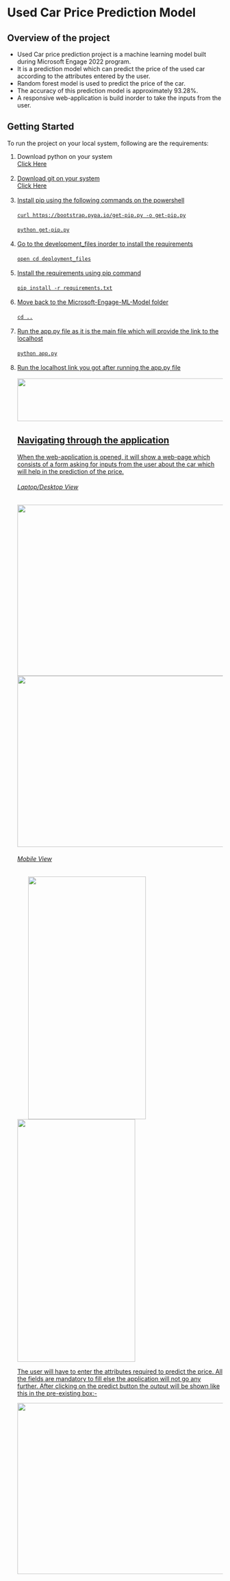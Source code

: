 # Used Car Price Prediction Model

<h2>Overview of the project</h2>
<ul>
  <li>Used Car price prediction project is a machine learning model built during Microsoft Engage 2022 program.</li>
  <li>It is a prediction model which can predict the price of the used car according to the attributes entered by the user.</li>
  <li>Random forest model is used to predict the price of the car.</li>
  <li>The accuracy of this prediction model is approximately 93.28%.</li>
  <li>A responsive web-application is build inorder to take the inputs from the user.</li>
</ul>

<h2>Getting Started</h2>
<p>To run the project on your local system, following are the requirements:</p>
<ol>
  <li>Download python on your system
    <br>
    <a href="https://www.python.org/downloads/"><u>Click Here</a>
  </li> <br>
  <li>Download git on your system
    <br>
     <a href="Git - Downloading Package (git-scm.com)">Click Here</a>
  </li> <br>
  <li>Install pip using the following commands on the powershell
    <br> <br>
     <code>curl https://bootstrap.pypa.io/get-pip.py -o get-pip.py</code>
     <br> <br>
     <code>python get-pip.py</code>
     <br>
  </li> <br>
  <li>Go to the development_files inorder to install the requirements
    <br> <br>
     <code>open cd deployment_files</code>
   </li> <br>
  <li>Install the requirements using pip command
    <br> <br>
     <code>pip install -r requirements.txt</code>
  </li> <br>
  <li>Move back to the Microsoft-Engage-ML-Model folder
    <br> <br>
     <code>cd ..</code>
  </li> <br>
  <li>Run the app.py file as it is the main file which will provide the link to the localhost
    <br> <br>
    <code>python app.py</code></li> 
     <br>
  <li>Run the localhost link you got after running the app.py file
    <br> <br>
  <img src="https://user-images.githubusercontent.com/77922626/170834092-23d4d707-bed1-4f2b-b3b1-319e5c8cd355.png"/ width="800" height="100"></li>
<h2>Navigating through the application</h2>
<p>When the web-application is opened, it will show a web-page which consists of a form asking for inputs from the user about the car which will help in the prediction of the price.</p>
<h6>Laptop/Desktop View</h6>
<img src="https://user-images.githubusercontent.com/77922626/170828563-b938b814-a5d9-47a8-b2e9-b5f65625a38b.png" width="800" height="400" />
<img src="https://user-images.githubusercontent.com/77922626/170828647-55d2d5ae-2d4b-48d8-9967-ffd4abadd4fc.png" width="800" height="400" />

<h6>Mobile View</h6>
<p>
<img src="https://user-images.githubusercontent.com/77922626/170828953-1de71863-f840-402c-af69-98be538bde32.png" width="275" height="567" hspace="25" />

<img src="https://user-images.githubusercontent.com/77922626/170829229-7a627ba1-a19d-415e-b8a8-1deda7e8b785.png" width="275" height="567" />
</p>
<p>The user will have to enter the attributes required to predict the price. All the fields are mandatory to fill else the application will not go any further. 
After clicking on the predict button the output will be shown like this in the pre-existing box:-</p>

<img src="https://user-images.githubusercontent.com/77922626/170829667-91ce4d5d-740b-4c31-bc30-f32b6dddb9c7.png" width="800" height="400" />

